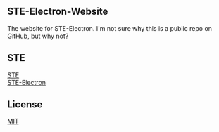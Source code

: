 ## STE-Electron-Website
The website for STE-Electron. I'm not sure why this is a public repo on GitHub, but why not?

## STE
<a href="https://ste.firestreaker2.gq">STE</a>    
<a href="https://github.com/FireStreaker2/STE-Electron">STE-Electron</a>

## License
<a href="https://github.com/FireStreaker2/STE-Electron-Website/blob/main/LICENSE">MIT</a>
